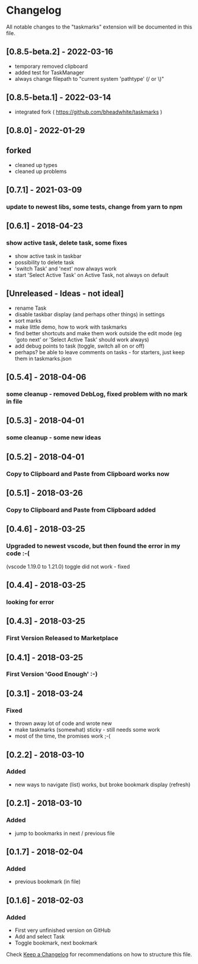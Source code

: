# Changelog

All notable changes to the "taskmarks" extension will be documented in this file.

## [0.8.5-beta.2] - 2022-03-16

- temporary removed clipboard
- added test for TaskManager
- always change filepath to "current system 'pathtype' (/ or \\)"

## [0.8.5-beta.1] - 2022-03-14

- integrated fork ( https://github.com/bheadwhite/taskmarks )

## [0.8.0] - 2022-01-29

## forked

- cleaned up types
- cleaned up problems

## [0.7.1] - 2021-03-09

### update to newest libs, some tests, change from yarn to npm

## [0.6.1] - 2018-04-23

### show active task, delete task, some fixes

- show active task in taskbar
- possibility to delete task
- 'switch Task' and 'next' now always work
- start 'Select Active Task' on Active Task, not always on default

## [Unreleased - Ideas - not ideal]

- rename Task
- disable taskbar display (and perhaps other things) in settings
- sort marks
- make little demo, how to work with taskmarks
- find better shortcuts and make them work outside the edit mode (eg 'goto next' or 'Select Active Task' should work always)
- add debug points to task (toggle, switch all on or off)
- perhaps? be able to leave comments on tasks - for starters, just keep them in taskmarks.json

## [0.5.4] - 2018-04-06

### some cleanup - removed DebLog, fixed problem with no mark in file

## [0.5.3] - 2018-04-01

### some cleanup - some new ideas

## [0.5.2] - 2018-04-01

### Copy to Clipboard and Paste from Clipboard works now

## [0.5.1] - 2018-03-26

### Copy to Clipboard and Paste from Clipboard added

## [0.4.6] - 2018-03-25

### Upgraded to newest vscode, but then found the error in my code :-(

(vscode 1.19.0 to 1.21.0)
toggle did not work - fixed

## [0.4.4] - 2018-03-25

### looking for error

## [0.4.3] - 2018-03-25

### First Version Released to Marketplace

## [0.4.1] - 2018-03-25

### First Version 'Good Enough' :-)

## [0.3.1] - 2018-03-24

### Fixed

- thrown away lot of code and wrote new
- make taskmarks (somewhat) sticky - still needs some work
- most of the time, the promises work ;-(

## [0.2.2] - 2018-03-10

### Added

- new ways to navigate (list) works, but broke bookmark display (refresh)

## [0.2.1] - 2018-03-10

### Added

- jump to bookmarks in next / previous file

## [0.1.7] - 2018-02-04

### Added

- previous bookmark (in file)

## [0.1.6] - 2018-02-03

### Added

- First very unfinished version on GitHub
- Add and select Task
- Toggle bookmark, next bookmark

Check [Keep a Changelog](http://keepachangelog.com/) for recommendations on how to structure this file.
